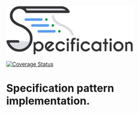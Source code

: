 ![Logo](https://github.com/NYMEZIDE/Specification/blob/feature-multi_targeted_build/.github/images/specification.png?raw=true)

[![Coverage Status](https://coveralls.io/repos/github/NYMEZIDE/Specification/badge.svg?branch=master&kill_cache=1)](https://coveralls.io/github/NYMEZIDE/Specification?branch=master)
 
# Specification pattern implementation.

